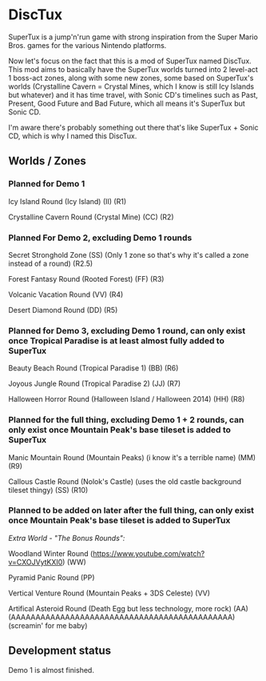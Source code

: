 # DiscTux

SuperTux is a jump'n'run game with strong inspiration from the
Super Mario Bros. games for the various Nintendo platforms.

Now let's focus on the fact that this is a mod of SuperTux named
DiscTux. This mod aims to basically have the SuperTux worlds turned
into 2 level-act 1 boss-act zones, along with some new zones, some
based on SuperTux's worlds (Crystalline Cavern = Crystal Mines, 
which I know is still Icy Islands but whatever) and it has time
travel, with Sonic CD's timelines such as Past, Present, Good Future
and Bad Future, which all means it's SuperTux but Sonic CD.

I'm aware there's probably something out there that's like SuperTux + Sonic CD, which is why I named this DiscTux.

## Worlds / Zones

### Planned for Demo 1

Icy Island Round (Icy Island) (II) (R1)

Crystalline Cavern Round (Crystal Mine) (CC) (R2)

### Planned For Demo 2, excluding Demo 1 rounds

Secret Stronghold Zone (SS) (Only 1 zone so that's why it's called a zone instead of a round) (R2.5)

Forest Fantasy Round (Rooted Forest) (FF) (R3)

Volcanic Vacation Round (VV) (R4)

Desert Diamond Round (DD) (R5)

### Planned for Demo 3, excluding Demo 1 round, can only exist once Tropical Paradise is at least almost fully added to SuperTux

Beauty Beach Round (Tropical Paradise 1) (BB) (R6)

Joyous Jungle Round (Tropical Paradise 2) (JJ) (R7)
                                                   
Halloween Horror Round (Halloween Island / Halloween 2014) (HH) (R8)

### Planned for the full thing, excluding Demo 1 + 2 rounds, can only exist once Mountain Peak's base tileset is added to SuperTux

Manic Mountain Round (Mountain Peaks) (i know it's a terrible name) (MM) (R9)

Callous Castle Round (Nolok's Castle) (uses the old castle background tileset thingy) (SS) (R10)

### Planned to be added on later after the full thing, can only exist once Mountain Peak's base tileset is added to SuperTux

*Extra World - "The Bonus Rounds":*

Woodland Winter Round (https://www.youtube.com/watch?v=CXOJVytKXI0) (WW)

Pyramid Panic Round (PP)

Vertical Venture Round (Mountain Peaks + 3DS Celeste) (VV)

Artifical Asteroid Round (Death Egg but less technology, more rock) (AA) (AAAAAAAAAAAAAAAAAAAAAAAAAAAAAAAAAAAAAAAAAAAAA) (screamin' for me baby)

## Development status

Demo 1 is almost finished.
